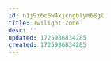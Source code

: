 ```yaml
---
id: n1j9i6c6w4xjcngblym68gl
title: Twilight Zone
desc: ''
updated: 1725986834285
created: 1725986834285
---
```

